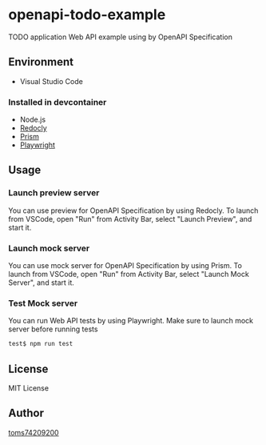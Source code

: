 # openapi-todo-example

TODO application Web API example using by OpenAPI Specification

## Environment

- Visual Studio Code

### Installed in devcontainer

- Node.js
- [Redocly](https://redocly.com/)
- [Prism](https://stoplight.io/open-source/prism)
- [Playwright](https://playwright.dev/)

## Usage

### Launch preview server

You can use preview for OpenAPI Specification by using Redocly.
To launch from VSCode, open "Run" from Activity Bar, select "Launch Preview", and start it.

### Launch mock server

You can use mock server for OpenAPI Specification by using Prism.
To launch from VSCode, open "Run" from Activity Bar, select "Launch Mock Server", and start it.

### Test Mock server

You can run Web API tests by using Playwright. Make sure to launch mock server before running tests

```bash
test$ npm run test
```

## License

MIT License

## Author

[toms74209200](<https://github.com/toms74209200>)

